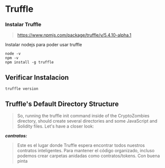# Truffle

### Instalar Truffle

> https://www.npmjs.com/package/truffle/v/5.4.10-alpha.1

Instalar nodejs para poder usar truffle

```
node -v
npm -v
npm install -g truffle
```

##  Verificar Instalacion 

```
truffle version
```


## Truffle's Default Directory Structure

>So, running the truffle init command inside of the CryptoZombies directory, should create several directories and some 
JavaScript and Solidity files. Let's have a closer look:

***contratos:***
>Este es el lugar donde Truffle espera encontrar todos nuestros contratos inteligentes. 
Para mantener el código organizado, incluso podemos crear carpetas anidadas como contratos/tokens. Con buena pinta
























































































